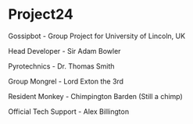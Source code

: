 # Project24
Gossipbot - Group Project for University of Lincoln, UK

Head Developer - Sir Adam Bowler

Pyrotechnics - Dr. Thomas Smith

Group Mongrel - Lord Exton the 3rd

Resident Monkey - Chimpington Barden (Still a chimp)

Official Tech Support - Alex Billington
